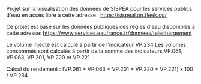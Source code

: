Projet sur la visualisation des données de SISPEA pour les services publics d'eau en accès libre à cette adresse : https://sispeal.on.fleek.co/


Ce projet est basé sur les données publiques des régies d'eau disponibles à cette adresse: https://www.services.eaufrance.fr/donnees/telechargement

Le volume injecté est calculé à partir de l'indicateur VP.234
Les volumes consommés sont calculés à partir de la somme des indicateurs VP.061, VP.063, VP.201, VP.220 et VP.221

Calcul du rendement : (VP.061 + VP.063 + VP.201 + VP.220 + VP.221) x 100 / VP.234

